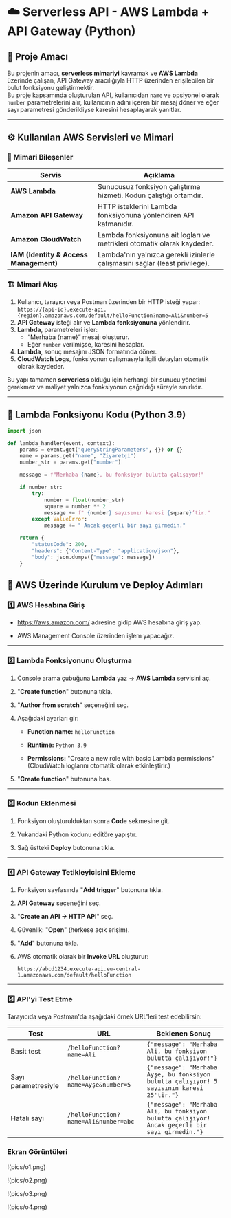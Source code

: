 # ☁️ Serverless API - AWS Lambda + API Gateway (Python)

## 🎯 Proje Amacı
Bu projenin amacı, **serverless mimariyi** kavramak ve **AWS Lambda** üzerinde çalışan, API Gateway aracılığıyla HTTP üzerinden erişilebilen bir bulut fonksiyonu geliştirmektir.  
Bu proje kapsamında oluşturulan API, kullanıcıdan `name` ve opsiyonel olarak `number` parametrelerini alır, kullanıcının adını içeren bir mesaj döner ve eğer sayı parametresi gönderildiyse karesini hesaplayarak yanıtlar.

---

## ⚙️ Kullanılan AWS Servisleri ve Mimari

### 🧩 Mimari Bileşenler
| Servis | Açıklama |
|--------|-----------|
| **AWS Lambda** | Sunucusuz fonksiyon çalıştırma hizmeti. Kodun çalıştığı ortamdır. |
| **Amazon API Gateway** | HTTP isteklerini Lambda fonksiyonuna yönlendiren API katmanıdır. |
| **Amazon CloudWatch** | Lambda fonksiyonuna ait logları ve metrikleri otomatik olarak kaydeder. |
| **IAM (Identity & Access Management)** | Lambda'nın yalnızca gerekli izinlerle çalışmasını sağlar (least privilege). |

### 🏗️ Mimari Akış
1. Kullanıcı, tarayıcı veya Postman üzerinden bir HTTP isteği yapar:  
   `https://{api-id}.execute-api.{region}.amazonaws.com/default/helloFunction?name=Ali&number=5`
2. **API Gateway** isteği alır ve **Lambda fonksiyonuna** yönlendirir.
3. **Lambda**, parametreleri işler:  
   - “Merhaba {name}” mesajı oluşturur.  
   - Eğer `number` verilmişse, karesini hesaplar.  
4. **Lambda**, sonuç mesajını JSON formatında döner.  
5. **CloudWatch Logs**, fonksiyonun çalışmasıyla ilgili detayları otomatik olarak kaydeder.  

Bu yapı tamamen **serverless** olduğu için herhangi bir sunucu yönetimi gerekmez ve maliyet yalnızca fonksiyonun çağrıldığı süreyle sınırlıdır.

---

## 🧠 Lambda Fonksiyonu Kodu (Python 3.9)

```python
import json

def lambda_handler(event, context):
    params = event.get("queryStringParameters", {}) or {}
    name = params.get("name", "Ziyaretçi")
    number_str = params.get("number")

    message = f"Merhaba {name}, bu fonksiyon bulutta çalışıyor!"

    if number_str:
        try:
            number = float(number_str)
            square = number ** 2
            message += f" {number} sayısının karesi {square}’tir."
        except ValueError:
            message += " Ancak geçerli bir sayı girmedin."

    return {
        "statusCode": 200,
        "headers": {"Content-Type": "application/json"},
        "body": json.dumps({"message": message})
    }

``` 

🚀 AWS Üzerinde Kurulum ve Deploy Adımları
------------------------------------------

### 1️⃣ AWS Hesabına Giriş

-   https://aws.amazon.com/ adresine gidip AWS hesabına giriş yap.

-   AWS Management Console üzerinden işlem yapacağız.

* * * * *

### 2️⃣ Lambda Fonksiyonunu Oluşturma

1.  Console arama çubuğuna **Lambda** yaz → **AWS Lambda** servisini aç.

2.  "**Create function**" butonuna tıkla.

3.  "**Author from scratch**" seçeneğini seç.

4.  Aşağıdaki ayarları gir:

    -   **Function name:** `helloFunction`

    -   **Runtime:** `Python 3.9`

    -   **Permissions:** "Create a new role with basic Lambda permissions"\
        (CloudWatch loglarını otomatik olarak etkinleştirir.)

5.  "**Create function**" butonuna bas.

* * * * *

### 3️⃣ Kodun Eklenmesi

1.  Fonksiyon oluşturulduktan sonra **Code** sekmesine git.

2.  Yukarıdaki Python kodunu editöre yapıştır.

3.  Sağ üstteki **Deploy** butonuna tıkla.

* * * * *

### 4️⃣ API Gateway Tetikleyicisini Ekleme

1.  Fonksiyon sayfasında "**Add trigger**" butonuna tıkla.

2.  **API Gateway** seçeneğini seç.

3.  "**Create an API → HTTP API**" seç.

4.  Güvenlik: "**Open**" (herkese açık erişim).

5.  "**Add**" butonuna tıkla.

6.  AWS otomatik olarak bir **Invoke URL** oluşturur:

    `https://abcd1234.execute-api.eu-central-1.amazonaws.com/default/helloFunction`

* * * * *

### 5️⃣ API'yi Test Etme

Tarayıcıda veya Postman'da aşağıdaki örnek URL'leri test edebilirsin:

| Test | URL | Beklenen Sonuç |
| --- | --- | --- |
| Basit test | `/helloFunction?name=Ali` | `{"message": "Merhaba Ali, bu fonksiyon bulutta çalışıyor!"}` |
| Sayı parametresiyle | `/helloFunction?name=Ayşe&number=5` | `{"message": "Merhaba Ayşe, bu fonksiyon bulutta çalışıyor! 5 sayısının karesi 25'tir."}` |
| Hatalı sayı | `/helloFunction?name=Ali&number=abc` | `{"message": "Merhaba Ali, bu fonksiyon bulutta çalışıyor! Ancak geçerli bir sayı girmedin."}` |


### Ekran Görüntüleri

!(pics/o1.png)

!(pics/o2.png)

!(pics/o3.png)

!(pics/o4.png)


